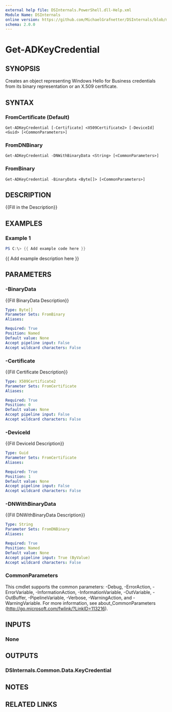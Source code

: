 ```yaml
---
external help file: DSInternals.PowerShell.dll-Help.xml
Module Name: DSInternals
online version: https://github.com/MichaelGrafnetter/DSInternals/blob/master/Documentation/PowerShell/Get-ADKeyCredential.md
schema: 2.0.0
---
```


# Get-ADKeyCredential

## SYNOPSIS
Creates an object representing Windows Hello for Business credentials from its binary representation or an X.509 certificate.

## SYNTAX

### FromCertificate (Default)
```
Get-ADKeyCredential [-Certificate] <X509Certificate2> [-DeviceId] <Guid> [<CommonParameters>]
```

### FromDNBinary
```
Get-ADKeyCredential -DNWithBinaryData <String> [<CommonParameters>]
```

### FromBinary
```
Get-ADKeyCredential -BinaryData <Byte[]> [<CommonParameters>]
```

## DESCRIPTION
{{Fill in the Description}}

## EXAMPLES

### Example 1
```powershell
PS C:\> {{ Add example code here }}
```

{{ Add example description here }}

## PARAMETERS

### -BinaryData
{{Fill BinaryData Description}}

```yaml
Type: Byte[]
Parameter Sets: FromBinary
Aliases:

Required: True
Position: Named
Default value: None
Accept pipeline input: False
Accept wildcard characters: False
```

### -Certificate
{{Fill Certificate Description}}

```yaml
Type: X509Certificate2
Parameter Sets: FromCertificate
Aliases:

Required: True
Position: 0
Default value: None
Accept pipeline input: False
Accept wildcard characters: False
```

### -DeviceId
{{Fill DeviceId Description}}

```yaml
Type: Guid
Parameter Sets: FromCertificate
Aliases:

Required: True
Position: 1
Default value: None
Accept pipeline input: False
Accept wildcard characters: False
```

### -DNWithBinaryData
{{Fill DNWithBinaryData Description}}

```yaml
Type: String
Parameter Sets: FromDNBinary
Aliases:

Required: True
Position: Named
Default value: None
Accept pipeline input: True (ByValue)
Accept wildcard characters: False
```

### CommonParameters
This cmdlet supports the common parameters: -Debug, -ErrorAction, -ErrorVariable, -InformationAction, -InformationVariable, -OutVariable, -OutBuffer, -PipelineVariable, -Verbose, -WarningAction, and -WarningVariable. For more information, see about_CommonParameters (http://go.microsoft.com/fwlink/?LinkID=113216).

## INPUTS

### None
## OUTPUTS

### DSInternals.Common.Data.KeyCredential
## NOTES

## RELATED LINKS
